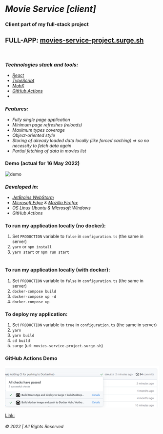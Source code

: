# _Movie Service [client]_   
### Client part of my full-stack project
## FULL-APP: [movies-service-project.surge.sh](http://movies-service-project.surge.sh/)


&nbsp;  

### _Technologies stack and tools:_ 
* _[React](https://reactjs.org/)_  
* _[TypeScript](https://www.typescriptlang.org/)_  
* _[MobX](https://mobx.js.org/README.html)_  
* _[GitHub Actions]()_  
* 


### _Features:_  
* _Fully single page application_  
* _Minimum page refreshes (reloads)_
* _Maximum types coverage_  
* _Object-oriented style_  
* _Storing of already loaded data locally (like forced caching) => so no necessity to fetch data again_
* _Partial fetching of data in movies list_ 

### Demo (actual for 16 May 2022)  
![demo](demo.gif)


### _Developed in:_  
* _[JetBrains WebStorm](https://www.jetbrains.com/webstorm/)_  
* _[Microsoft Edge](https://www.microsoft.com/en-us/edge) & [Mozilla Firefox](https://www.mozilla.org/en-US/exp/firefox/new/)_  
* _OS Linux Ubuntu & Microsoft Windows_  
* _GitHub Actions_  


### To run my application locally (no docker):  
1. Set `PRODUCTION` variable to `false` in `configuration.ts` (the same in server)
2. `yarn` or `npm install`  
3. `yarn start` or `npm run start`  
&nbsp;   


### To run my application locally (with docker):  
1. Set `PRODUCTION` variable to `false` in `configuration.ts` (the same in server)  
2. `docker-compose build`  
3. `docker-compose up -d`  
4. `docker-compose up` 


### To deploy my application:  
1. Set `PRODUCTION` variable to `true` in `configuration.ts`  (the same in server)
2. `yarn`  
3. `yarn build`  
4. `cd build`  
5. `surge`  (url: `movies-service-project.surge.sh`)  


### GitHub Actions Demo  
![demo](github-actions-demo.PNG)

[Link: ](http://movies-service-project.surge.sh/)

###### © 2022 | All Rights Reserved
